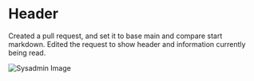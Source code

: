 # Header


Created a pull request, and set it to base main and compare start markdown. Edited the request to show header and information currently being read.

![Sysadmin Image](https://cdn-website.lansweeper.com/wp-content/uploads/Essential-SysAdmin-Tools-for-Network-Administrators.png)
